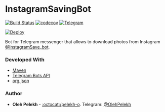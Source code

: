 # InstagramSavingBot

[![Build Status](https://travis-ci.org/pelekh-o/InstagramSavingBot.svg?branch=master)](https://travis-ci.org/pelekh-o/InstagramSavingBot)
[![codecov](https://codecov.io/gh/pelekh-o/InstagramSavingBot/branch/master/graph/badge.svg)](https://codecov.io/gh/pelekh-o/InstagramSavingBot)
[![Telegram](https://img.shields.io/badge/Chat%20on-Telegram-blue.svg?style=flat)](https://t.me/InstagramSave_bot)

[![Deploy](https://www.herokucdn.com/deploy/button.png)](https://heroku.com/deploy)

Bot for Telegram messenger that allows to download photos from Instagram [@InstagramSave_bot](https://t.me/InstagramSave_bot).

 

### Developed With

* [Maven](https://maven.apache.org/)
* [Telegram Bots API](https://github.com/rubenlagus/TelegramBots)
* [org.json](https://https://github.com/stleary/JSON-java/)

### Author

* **Oleh Pelekh** - [:octocat:/pelekh-o](https://github.com/pelekh-o). Telegram: [@OlehPelekh](https://t.me/OlehPelekh)
